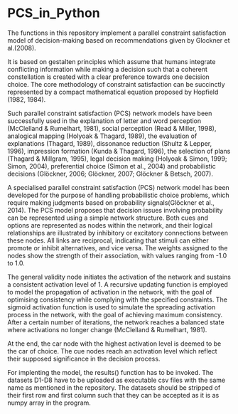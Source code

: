 # PCS_in_Python

The functions in this repository implement a parallel constraint satisfaction model of decision-making based on recommendations given by Glockner et al.(2008). 

It is based on gestalten principles which assume that humans integrate conflicting information while making a decision such that a coherent constellation is created with a clear preference towards one decision choice. The core methodology of constraint satisfaction can be succinctly represented by a compact mathematical equation proposed by Hopfield (1982, 1984).

Such parallel constraint satisfaction (PCS) network models have been successfully used in the explanation of letter and word perception (McClelland & Rumelhart, 1981), social perception (Read & Miller, 1998), analogical mapping (Holyoak & Thagard, 1989), the evaluation of explanations (Thagard, 1989), dissonance reduction (Shultz & Lepper, 1996), impression formation (Kunda & Thagard, 1996), the selection of plans (Thagard & Millgram, 1995), legal decision making (Holyoak & Simon, 1999; Simon, 2004), preferential choice (Simon et al., 2004) and probabilistic decisions (Glöckner, 2006; Glöckner, 2007; Glöckner & Betsch, 2007).

A specialised parallel constraint satisfaction (PCS) network model has been developed for the purpose of handling probabilistic choice problems, which require making judgments based on probability signals(Glöckner et al., 2014). The PCS model proposes that decision issues involving probability can be represented using a simple network structure. Both cues and options are represented as nodes within the network, and their logical relationships are illustrated by inhibitory or excitatory connections between these nodes. All links are reciprocal, indicating that stimuli can either promote or inhibit alternatives, and vice versa. The weights assigned to the nodes show the strength of their association, with values ranging from -1.0 to 1.0.

The general validity node initiates the activation of the network and sustains a consistent activation level of 1. A recursive updating function is employed to model the propagation of activation in the network, with the goal of optimising consistency while complying with the specified constraints. The sigmoid activation function is used to simulate the spreading activation process in the network, with the goal of achieving maximum consistency. After a certain number of iterations, the network reaches a balanced state where activations no longer change (McClelland & Rumelhart, 1981).

At the end, the car node with the highest activation level is deemed to be the car of choice. The cue nodes reach an activation level which reflect their supposed significance in the decision process. 

For implenting the model, the results() function has to be invoked. The datasets D1-D8 have to be uploaded as executable csv files with the same name as mentioned in the repository. The datasets should be stripped of their first row and first column such that they can be accepted as it is as numpy array in the program. 
